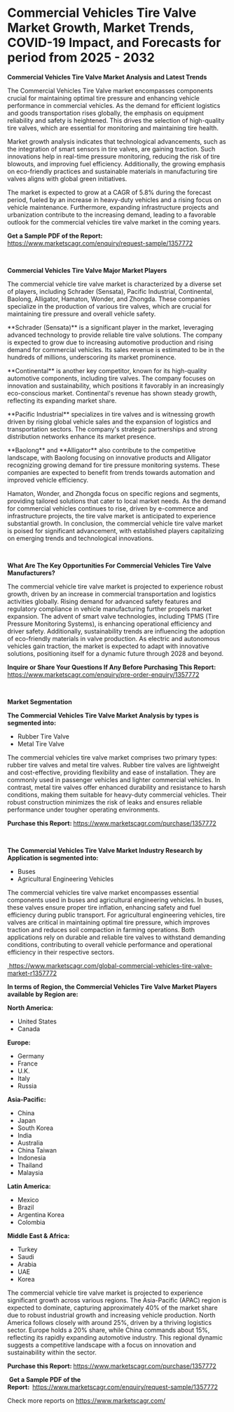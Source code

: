 <p><h1>Commercial Vehicles Tire Valve Market Growth, Market Trends, COVID-19 Impact, and Forecasts for period from 2025 - 2032</h1></p><p><strong>Commercial Vehicles Tire Valve Market Analysis and Latest Trends</strong></p>
<p><p>The Commercial Vehicles Tire Valve market encompasses components crucial for maintaining optimal tire pressure and enhancing vehicle performance in commercial vehicles. As the demand for efficient logistics and goods transportation rises globally, the emphasis on equipment reliability and safety is heightened. This drives the selection of high-quality tire valves, which are essential for monitoring and maintaining tire health.</p><p>Market growth analysis indicates that technological advancements, such as the integration of smart sensors in tire valves, are gaining traction. Such innovations help in real-time pressure monitoring, reducing the risk of tire blowouts, and improving fuel efficiency. Additionally, the growing emphasis on eco-friendly practices and sustainable materials in manufacturing tire valves aligns with global green initiatives.</p><p>The market is expected to grow at a CAGR of 5.8% during the forecast period, fueled by an increase in heavy-duty vehicles and a rising focus on vehicle maintenance. Furthermore, expanding infrastructure projects and urbanization contribute to the increasing demand, leading to a favorable outlook for the commercial vehicles tire valve market in the coming years.</p></p>
<p><strong>Get a Sample PDF of the Report:&nbsp;</strong> <a href="https://www.marketscagr.com/enquiry/request-sample/1357772?utm_campaign=3546&utm_medium=2&utm_source=Github&utm_content=ia&utm_term=11042025&utm_id=commercial-vehicles-tire-valve">https://www.marketscagr.com/enquiry/request-sample/1357772</a></p>
<p>&nbsp;</p>
<p><strong>Commercial Vehicles Tire Valve Major Market Players</strong></p>
<p><p>The commercial vehicle tire valve market is characterized by a diverse set of players, including Schrader (Sensata), Pacific Industrial, Continental, Baolong, Alligator, Hamaton, Wonder, and Zhongda. These companies specialize in the production of various tire valves, which are crucial for maintaining tire pressure and overall vehicle safety.</p><p>**Schrader (Sensata)** is a significant player in the market, leveraging advanced technology to provide reliable tire valve solutions. The company is expected to grow due to increasing automotive production and rising demand for commercial vehicles. Its sales revenue is estimated to be in the hundreds of millions, underscoring its market prominence.</p><p>**Continental** is another key competitor, known for its high-quality automotive components, including tire valves. The company focuses on innovation and sustainability, which positions it favorably in an increasingly eco-conscious market. Continental's revenue has shown steady growth, reflecting its expanding market share.</p><p>**Pacific Industrial** specializes in tire valves and is witnessing growth driven by rising global vehicle sales and the expansion of logistics and transportation sectors. The company's strategic partnerships and strong distribution networks enhance its market presence.</p><p>**Baolong** and **Alligator** also contribute to the competitive landscape, with Baolong focusing on innovative products and Alligator recognizing growing demand for tire pressure monitoring systems. These companies are expected to benefit from trends towards automation and improved vehicle efficiency.</p><p>Hamaton, Wonder, and Zhongda focus on specific regions and segments, providing tailored solutions that cater to local market needs. As the demand for commercial vehicles continues to rise, driven by e-commerce and infrastructure projects, the tire valve market is anticipated to experience substantial growth. In conclusion, the commercial vehicle tire valve market is poised for significant advancement, with established players capitalizing on emerging trends and technological innovations.</p></p>
<p>&nbsp;</p>
<p><strong>What Are The Key Opportunities For Commercial Vehicles Tire Valve Manufacturers?</strong></p>
<p><p>The commercial vehicle tire valve market is projected to experience robust growth, driven by an increase in commercial transportation and logistics activities globally. Rising demand for advanced safety features and regulatory compliance in vehicle manufacturing further propels market expansion. The advent of smart valve technologies, including TPMS (Tire Pressure Monitoring Systems), is enhancing operational efficiency and driver safety. Additionally, sustainability trends are influencing the adoption of eco-friendly materials in valve production. As electric and autonomous vehicles gain traction, the market is expected to adapt with innovative solutions, positioning itself for a dynamic future through 2028 and beyond.</p></p>
<p><strong>Inquire or Share Your Questions If Any Before Purchasing This Report:</strong> <a href="https://www.marketscagr.com/enquiry/pre-order-enquiry/1357772?utm_campaign=3546&utm_medium=2&utm_source=Github&utm_content=ia&utm_term=11042025&utm_id=commercial-vehicles-tire-valve">https://www.marketscagr.com/enquiry/pre-order-enquiry/1357772</a></p>
<p>&nbsp;</p>
<p><strong>Market Segmentation</strong></p>
<p><strong>The Commercial Vehicles Tire Valve Market Analysis by types is segmented into:</strong></p>
<p><ul><li>Rubber Tire Valve</li><li>Metal Tire Valve</li></ul></p>
<p><p>The commercial vehicles tire valve market comprises two primary types: rubber tire valves and metal tire valves. Rubber tire valves are lightweight and cost-effective, providing flexibility and ease of installation. They are commonly used in passenger vehicles and lighter commercial vehicles. In contrast, metal tire valves offer enhanced durability and resistance to harsh conditions, making them suitable for heavy-duty commercial vehicles. Their robust construction minimizes the risk of leaks and ensures reliable performance under tougher operating environments.</p></p>
<p><strong>Purchase this Report:&nbsp;</strong><a href="https://www.marketscagr.com/purchase/1357772?utm_campaign=3546&utm_medium=2&utm_source=Github&utm_content=ia&utm_term=11042025&utm_id=commercial-vehicles-tire-valve">https://www.marketscagr.com/purchase/1357772</a></p>
<p>&nbsp;</p>
<p><strong>The Commercial Vehicles Tire Valve Market Industry Research by Application is segmented into:</strong></p>
<p><ul><li>Buses</li><li>Agricultural Engineering Vehicles</li></ul></p>
<p><p>The commercial vehicles tire valve market encompasses essential components used in buses and agricultural engineering vehicles. In buses, these valves ensure proper tire inflation, enhancing safety and fuel efficiency during public transport. For agricultural engineering vehicles, tire valves are critical in maintaining optimal tire pressure, which improves traction and reduces soil compaction in farming operations. Both applications rely on durable and reliable tire valves to withstand demanding conditions, contributing to overall vehicle performance and operational efficiency in their respective sectors.</p></p>
<p><a href="https://www.marketscagr.com/global-commercial-vehicles-tire-valve-market-r1357772?utm_campaign=3546&utm_medium=2&utm_source=Github&utm_content=ia&utm_term=11042025&utm_id=commercial-vehicles-tire-valve">&nbsp;https://www.marketscagr.com/global-commercial-vehicles-tire-valve-market-r1357772</a></p>
<p><strong>In terms of Region, the Commercial Vehicles Tire Valve Market Players available by Region are:</strong></p>
<p>
    <p> <strong> North America: </strong>
        <ul>
            <li>United States</li>
            <li>Canada</li>
        </ul>
        </p> 
    <p> <strong> Europe: </strong>
        <ul>
            <li>Germany</li>
            <li>France</li>
            <li>U.K.</li>
            <li>Italy</li>
            <li>Russia</li>
        </ul>
        </p> 
    <p> <strong> Asia-Pacific: </strong>
        <ul>
            <li>China</li>
            <li>Japan</li>
            <li>South Korea</li>
            <li>India</li>
            <li>Australia</li>
            <li>China Taiwan</li>
            <li>Indonesia</li>
            <li>Thailand</li>
            <li>Malaysia</li>
        </ul>
        </p> 
    <p> <strong> Latin America: </strong>
        <ul>
            <li>Mexico</li>
            <li>Brazil</li>
            <li>Argentina Korea</li>
            <li>Colombia</li>
        </ul>
        </p> 
    <p> <strong> Middle East & Africa: </strong>
        <ul>
            <li>Turkey</li>
            <li>Saudi</li>
            <li>Arabia</li>
            <li>UAE</li>
            <li>Korea</li>
        </ul>
    </p>
    </p>
<p><p>The commercial vehicle tire valve market is projected to experience significant growth across various regions. The Asia-Pacific (APAC) region is expected to dominate, capturing approximately 40% of the market share due to robust industrial growth and increasing vehicle production. North America follows closely with around 25%, driven by a thriving logistics sector. Europe holds a 20% share, while China commands about 15%, reflecting its rapidly expanding automotive industry. This regional dynamic suggests a competitive landscape with a focus on innovation and sustainability within the sector.</p></p>
<p><strong>Purchase this Report: </strong><a href="https://www.marketscagr.com/purchase/1357772?utm_campaign=3546&utm_medium=2&utm_source=Github&utm_content=ia&utm_term=11042025&utm_id=commercial-vehicles-tire-valve">https://www.marketscagr.com/purchase/1357772</a></p>
<p>&nbsp;<strong>Get a Sample PDF of the Report:&nbsp;&nbsp;</strong><a href="https://www.marketscagr.com/enquiry/request-sample/1357772?utm_campaign=3546&utm_medium=2&utm_source=Github&utm_content=ia&utm_term=11042025&utm_id=commercial-vehicles-tire-valve">https://www.marketscagr.com/enquiry/request-sample/1357772</a></p>
<p><strong></strong></p>
<p>Check more reports on <a href="https://www.marketscagr.com/?utm_campaign=3546&utm_medium=2&utm_source=Github&utm_content=ia&utm_term=11042025&utm_id=commercial-vehicles-tire-valve">https://www.marketscagr.com/</a></p>